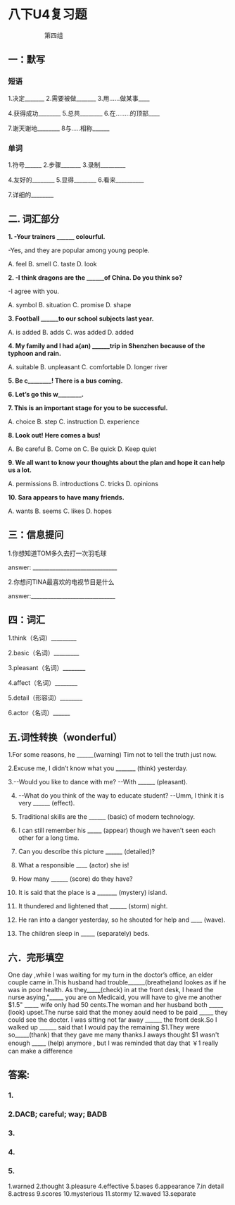 # 八下U4复习题                                                   
                      第四组

## 一：默写

### 短语

1.决定_______        2.需要被做_______         3.用……做某事____

4.获得成功________ 5.总共________          6.在……..的顶部____

7.谢天谢地________ 8与…..相称______

### 单词

1.符号______  2.步骤_______ 3.录制_________

4.友好的________ 5.显得________ 6.看来__________

7.详细的________

## 二. 词汇部分

**1. -Your trainers ______ colourful.**

-Yes, and they are popular among young people.

A. feel   B. smell   C. taste   D. look 


**2. -I think dragons are the ______of China. Do you think so?**
  
  -I agree with you.
  
  A. symbol   B. situation   C. promise   D. shape

**3. Football ______to our school subjects last year.**

  A. is added   B. adds   C. was added   D. added

**4. My family and I had a(an) ______trip in Shenzhen because of the typhoon and rain.**

  A. suitable   B. unpleasant   C. comfortable   D. longer river

**5. Be c________! There is a bus coming.**

**6. Let’s go this w________.**

**7. This is an important stage for you to be successful.**

  A. choice   B. step   C. instruction   D. experience
  

**8. Look out! Here comes a bus!**

  A. Be careful   B. Come on   C. Be quick   D. Keep quiet 

**9. We all want to know your thoughts about the plan and hope it can help us a lot.**

  A. permissions   B. introductions   C. tricks   D. opinions 

**10. Sara appears to have many friends.**

  A. wants   B. seems   C. likes   D. hopes

## 三：信息提问

1.你想知道TOM多久去打一次羽毛球

answer: ______________________________

2.你想问TINA最喜欢的电视节目是什么

answer:______________________________

## 四：词汇

1.think（名词）_________

2.basic（名词）_________

3.pleasant（名词）________

4.affect（名词）________

5.detail（形容词）________

6.actor（名词）______

## 五.词性转换（wonderful）

1.For some reasons, he ______(warning) Tim not to tell the truth just now.

2.Excuse me, I didn’t know what you _______ (think) yesterday.

3.--Would you like to dance with me?
--With ______ (pleasant).

4. --What do you think of the way to educate student?
   --Umm, I think it is very ______ (effect).
   
5. Traditional skills are the ______ (basic) of modern technology.

6. I can still remember his _____ (appear) though we haven't seen each other for a long time.

7. Can you describe this picture ______ (detailed)?

8. What a responsible ____ (actor) she is!

9. How many ______ (score) do they have?

10. It is said that the place is a _______ (mystery) island.

11. It thundered and lightened that ______ (storm) night.

12. He ran into a danger yesterday, so he shouted for help and ____ (wave).

13. The children sleep in _____ (separately) beds.


## 六．完形填空
One day ,while I was waiting for my turn in the doctor’s office, an elder couple came in.This husband had trouble______(breathe)and lookes as if he was in poor health. As they_____(check) in at the front desk, I heard the nurse asying,"_____ you are on Medicaid, you will have to give me another $1.5" _____ wife only had 50 cents.The woman and her husband both _____ (look) upset.The nurse said that the money aould need to be paid _____ they could see the docter. I was sitting not far away ______ the front desk.So I walked up ______ said that I would pay the remaining $1.They were so_____(thank) that they gave me many thanks.I aways thought $1 wasn't enough _____ (help) anymore , but I was reminded that day that ￥1 really can make a difference




## 答案:

### 1.

### 2.DACB; careful; way; BADB

### 3.

### 4.

### 5.
1.warned
2.thought
3.pleasure
4.effective
5.bases
6.appearance
7.in detail
8.actress
9.scores
10.mysterious
11.stormy
12.waved
13.separate
